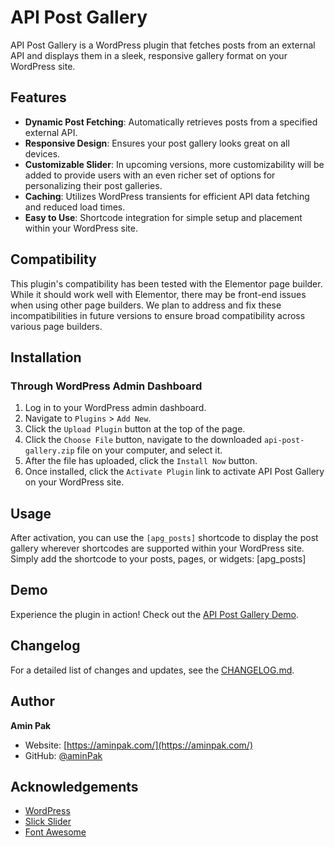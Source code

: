 # API Post Gallery

API Post Gallery is a WordPress plugin that fetches posts from an external API and displays them in a sleek, responsive gallery format on your WordPress site.

## Features

- **Dynamic Post Fetching**: Automatically retrieves posts from a specified external API.
- **Responsive Design**: Ensures your post gallery looks great on all devices.
- **Customizable Slider**: In upcoming versions, more customizability will be added to provide users with an even richer set of options for personalizing their post galleries.
- **Caching**: Utilizes WordPress transients for efficient API data fetching and reduced load times.
- **Easy to Use**: Shortcode integration for simple setup and placement within your WordPress site.

## Compatibility

This plugin's compatibility has been tested with the Elementor page builder. While it should work well with Elementor, there may be front-end issues when using other page builders. We plan to address and fix these incompatibilities in future versions to ensure broad compatibility across various page builders.

## Installation

### Through WordPress Admin Dashboard

1. Log in to your WordPress admin dashboard.
2. Navigate to `Plugins` > `Add New`.
3. Click the `Upload Plugin` button at the top of the page.
4. Click the `Choose File` button, navigate to the downloaded `api-post-gallery.zip` file on your computer, and select it.
5. After the file has uploaded, click the `Install Now` button.
6. Once installed, click the `Activate Plugin` link to activate API Post Gallery on your WordPress site.

## Usage

After activation, you can use the `[apg_posts]` shortcode to display the post gallery wherever shortcodes are supported within your WordPress site. Simply add the shortcode to your posts, pages, or widgets:
[apg_posts]

## Demo

Experience the plugin in action! Check out the [API Post Gallery Demo](https://aminpak.com/api-post-gallery/).

## Changelog

For a detailed list of changes and updates, see the [CHANGELOG.md](./CHANGELOG.md).

## Author

**Amin Pak**

- Website: [https://aminpak.com/](https://aminpak.com/)
- GitHub: [@aminPak](https://github.com/aminPak)

## Acknowledgements

- [WordPress](https://wordpress.org/)
- [Slick Slider](https://kenwheeler.github.io/slick/)
- [Font Awesome](https://fontawesome.com/)

